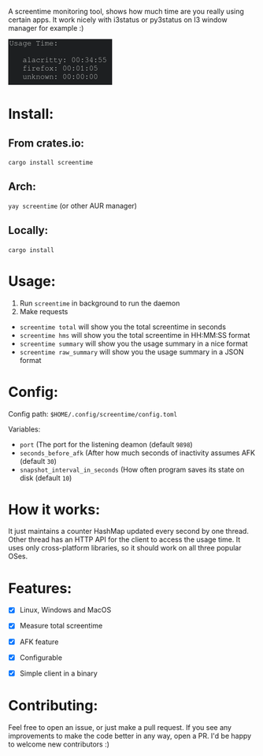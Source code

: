 A screentime monitoring tool, shows how much time are you really using certain apps. It work nicely with i3status or py3status on I3 window manager for example :)

![Screenshot](imgs/summary.png)

# Install:

## From crates.io:

`cargo install screentime`

## Arch:

`yay screentime` (or other AUR manager)

## Locally:

`cargo install`

# Usage:
1. Run `screentime` in background to run the daemon
 2. Make requests
   -  `screentime total` will show you the total screentime in seconds
   -  `screentime hms` will show you the total screentime in HH:MM:SS format
   -  `screentime summary` will show you the usage summary in a nice format
   -  `screentime raw_summary` will show you the usage summary in a JSON format

# Config:

Config path: `$HOME/.config/screentime/config.toml`

Variables:

 - `port` (The port for the listening deamon (default `9898`)
 - `seconds_before_afk` (After how much seconds of inactivity assumes AFK (default `30`)
 - `snapshot_interval_in_seconds` (How often program saves its state on disk (default `10`)

# How it works:

It just maintains a counter HashMap updated every second by one thread. Other thread has an HTTP API for the client to access the usage time. It uses only cross-platform libraries, so it should work on all three popular OSes.


# Features:

- [x] Linux, Windows and MacOS
- [x] Measure total screentime
- [x] AFK feature
- [x] Configurable
- [x] Simple client in a binary


# Contributing:

Feel free to open an issue, or just make a pull request. If you see any improvements to make the code better in any way, open a PR. I'd be happy to welcome new contributors :)
